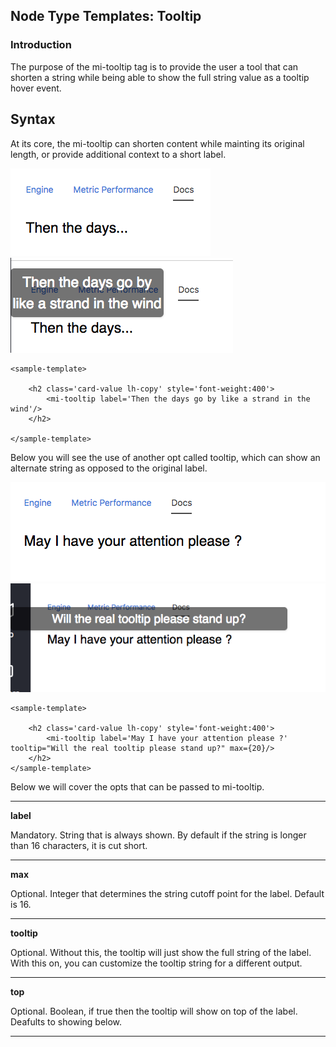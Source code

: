 ## Node Type Templates: Tooltip

### Introduction

The purpose of the mi-tooltip tag is to provide the user a tool that can shorten a string while being able to show the full string value as a tooltip hover event.

## Syntax


At its core, the mi-tooltip can shorten content while mainting its original length, or provide additional context to a short label.

![alt text](../screenshots/tooltip.png "Tooltip")
![alt text](../screenshots/tooltip-hover.png "Tooltip")

```
<sample-template>

    <h2 class='card-value lh-copy' style='font-weight:400'> 
        <mi-tooltip label='Then the days go by like a strand in the wind'/>
    </h2>

</sample-template>

```

Below you will see the use of another opt called tooltip, which can show an alternate string as opposed to the original label. 

![alt text](../screenshots/original.png "Tooltip")
![alt text](../screenshots/extension.png "Tooltip")

```
<sample-template>

    <h2 class='card-value lh-copy' style='font-weight:400'> 
        <mi-tooltip label='May I have your attention please ?' tooltip="Will the real tooltip please stand up?" max={20}/>
    </h2>
</sample-template>

```

Below we will cover the opts that can be passed to mi-tooltip.

---


**label**

Mandatory. String that is always shown. By default if the string is longer than 16 characters, it is cut short.

---

**max**

Optional. Integer that determines the string cutoff point for the label. Default is 16.

---

**tooltip**

Optional. Without this, the tooltip will just show the full string of the label. With this on, you can customize the tooltip string for a different output.

---

**top**

Optional. Boolean, if true then the tooltip will show on top of the label. Deafults to showing below.

---


